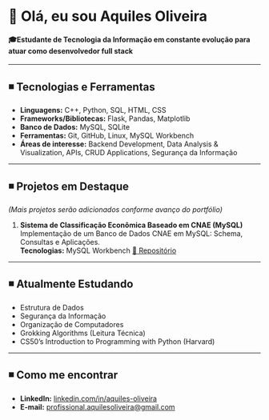 # 👋 Olá, eu sou Aquiles Oliveira  

#### 🎓**Estudante de Tecnologia da Informação** em constante evolução para atuar como **desenvolvedor full stack**
---

## ◾ Tecnologias e Ferramentas
- **Linguagens:** C++, Python, SQL, HTML, CSS  
- **Frameworks/Bibliotecas:** Flask, Pandas, Matplotlib  
- **Banco de Dados:** MySQL, SQLite  
- **Ferramentas:** Git, GitHub, Linux, MySQL Workbench  
- **Áreas de interesse:** Backend Development, Data Analysis & Visualization, APIs, CRUD Applications, Segurança da Informação
  
---

## ◾ Projetos em Destaque
*(Mais projetos serão adicionados conforme avanço do portfólio)*

1. **Sistema de Classificação Econômica Baseado em CNAE (MySQL)**  
   Implementação de um Banco de Dados CNAE em MySQL: Schema, Consultas e Aplicações.  
   **Tecnologias:** MySQL Workbench
   [🔗 Repositório](https://github.com/aquilesoliveira/cnae-database-mysql)

---

## ◾ Atualmente Estudando
- Estrutura de Dados  
- Segurança da Informação  
- Organização de Computadores  
- Grokking Algorithms (Leitura Técnica)  
- CS50’s Introduction to Programming with Python (Harvard)  

---

## ◾ Como me encontrar
- **LinkedIn:** [linkedin.com/in/aquiles-oliveira](https://www.linkedin.com/in/aquiles-oliveira-92938336b?utm_source=share&utm_campaign=share_via&utm_content=profile&utm_medium=ios_app)  
- **E-mail:** profissional.aquilesoliveira@gmail.com 
